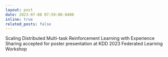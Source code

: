 ```yaml
---
layout: post
date: 2023-07-08 07:59:00-0400
inline: true
related_posts: false
---
```


Scaling Distributed Multi-task Reinforcement Learning with Experience Sharing accepted for poster presentation at KDD 2023 Federated Learning Workshop
